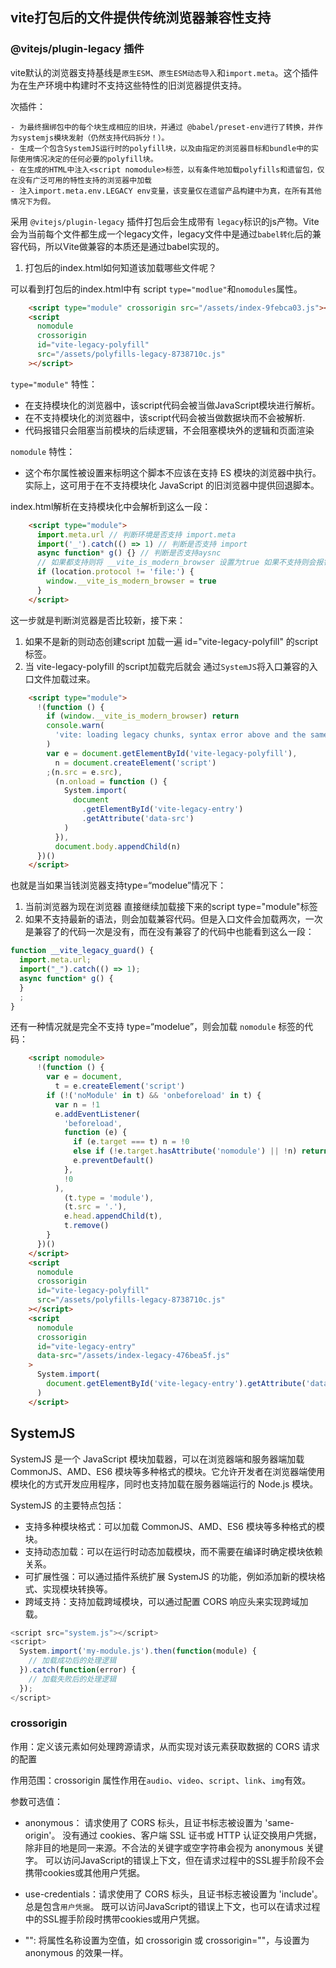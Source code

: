 ## vite打包后的文件提供传统浏览器兼容性支持

###  @vitejs/plugin-legacy 插件

vite默认的浏览器支持基线是`原生ESM`、`原生ESM动态导入`和`import.meta`。这个插件为在生产环境中构建时不支持这些特性的旧浏览器提供支持。

次插件：

    - 为最终捆绑包中的每个块生成相应的旧块，并通过 @babel/preset-env进行了转换，并作为systemjs模块发射（仍然支持代码拆分！）。
    - 生成一个包含SystemJS运行时的polyfill块，以及由指定的浏览器目标和bundle中的实际使用情况决定的任何必要的polyfill块。
    - 在生成的HTML中注入<script nomodule>标签，以有条件地加载polyfills和遗留包，仅在没有广泛可用的特性支持的浏览器中加载
    - 注入import.meta.env.LEGACY env变量，该变量仅在遗留产品构建中为真，在所有其他情况下为假。

    
采用 `@vitejs/plugin-legacy` 插件打包后会生成带有 `legacy`标识的js产物。Vite会为当前每个文件都生成一个legacy文件，legacy文件中是通过`babel转化`后的兼容代码，所以Vite做兼容的本质还是通过babel实现的。

1. 打包后的index.html如何知道该加载哪些文件呢？

可以看到打包后的index.html中有 script `type="modlue"`和`nomodules`属性。

```html
    <script type="module" crossorigin src="/assets/index-9febca03.js"></script>
    <script
      nomodule
      crossorigin
      id="vite-legacy-polyfill"
      src="/assets/polyfills-legacy-8738710c.js"
    ></script>
```

`type="module"` 特性：

- 在支持模块化的浏览器中，该script代码会被当做JavaScript模块进行解析。
- 在不支持模块化的浏览器中，该script代码会被当做数据块而不会被解析.
- 代码报错只会阻塞当前模块的后续逻辑，不会阻塞模块外的逻辑和页面渲染


`nomodule` 特性：
- 这个布尔属性被设置来标明这个脚本不应该在支持 ES 模块的浏览器中执行。实际上，这可用于在不支持模块化 JavaScript 的旧浏览器中提供回退脚本。


index.html解析在支持模块化中会解析到这么一段：

```html
    <script type="module">
      import.meta.url // 判断环境是否支持 import.meta
      import('_').catch(() => 1) // 判断是否支持 import
      async function* g() {} // 判断是否支持aysnc
      // 如果都支持则将 __vite_is_modern_browser 设置为true 如果不支持则会报错 __vite_is_modern_browser就为undefined
      if (location.protocol != 'file:') {
        window.__vite_is_modern_browser = true
      }
    </script>
```

这一步就是判断浏览器是否比较新，接下来：
1. 如果不是新的则动态创建script 加载一遍 id="vite-legacy-polyfill" 的script标签。
2. 当 vite-legacy-polyfill 的script加载完后就会 通过`SystemJS`将入口兼容的入口文件加载过来。

```html
    <script type="module">
      !(function () {
        if (window.__vite_is_modern_browser) return
        console.warn(
          'vite: loading legacy chunks, syntax error above and the same error below should be ignored'
        )
        var e = document.getElementById('vite-legacy-polyfill'),
          n = document.createElement('script')
        ;(n.src = e.src),
          (n.onload = function () {
            System.import(
              document
                .getElementById('vite-legacy-entry')
                .getAttribute('data-src')
            )
          }),
          document.body.appendChild(n)
      })()
    </script>
```

也就是当如果当钱浏览器支持type=“modelue”情况下：
1. 当前浏览器为现在浏览器 直接继续加载接下来的script type="module"标签
2. 如果不支持最新的语法，则会加载兼容代码。但是入口文件会加载两次，一次是兼容了的代码一次是没有，而在没有兼容了的代码中也能看到这么一段：
   
```js
function __vite_legacy_guard() {
  import.meta.url;
  import("_").catch(() => 1);
  async function* g() {
  }
  ;
}

```


还有一种情况就是完全不支持 type=“modelue”，则会加载 `nomodule` 标签的代码：

```html
    <script nomodule>
      !(function () {
        var e = document,
          t = e.createElement('script')
        if (!('noModule' in t) && 'onbeforeload' in t) {
          var n = !1
          e.addEventListener(
            'beforeload',
            function (e) {
              if (e.target === t) n = !0
              else if (!e.target.hasAttribute('nomodule') || !n) return
              e.preventDefault()
            },
            !0
          ),
            (t.type = 'module'),
            (t.src = '.'),
            e.head.appendChild(t),
            t.remove()
        }
      })()
    </script>
    <script
      nomodule
      crossorigin
      id="vite-legacy-polyfill"
      src="/assets/polyfills-legacy-8738710c.js"
    ></script>
    <script
      nomodule
      crossorigin
      id="vite-legacy-entry"
      data-src="/assets/index-legacy-476bea5f.js"
    >
      System.import(
        document.getElementById('vite-legacy-entry').getAttribute('data-src')
      )
    </script>

```




## SystemJS

SystemJS 是一个 JavaScript 模块加载器，可以在浏览器端和服务器端加载 CommonJS、AMD、ES6 模块等多种格式的模块。它允许开发者在浏览器端使用模块化的方式开发应用程序，同时也支持加载在服务器端运行的 Node.js 模块。

SystemJS 的主要特点包括：

- 支持多种模块格式：可以加载 CommonJS、AMD、ES6 模块等多种格式的模块。
- 支持动态加载：可以在运行时动态加载模块，而不需要在编译时确定模块依赖关系。
- 可扩展性强：可以通过插件系统扩展 SystemJS 的功能，例如添加新的模块格式、实现模块转换等。
- 跨域支持：支持加载跨域模块，可以通过配置 CORS 响应头来实现跨域加载。

```js
<script src="system.js"></script>
<script>
  System.import('my-module.js').then(function(module) {
    // 加载成功后的处理逻辑
  }).catch(function(error) {
    // 加载失败后的处理逻辑
  });
</script>

```

### crossorigin

作用：定义该元素如何处理跨源请求，从而实现对该元素获取数据的 CORS 请求的配置

作用范围：crossorigin 属性作用在`audio`、`video`、`script`、`link`、`img`有效。

参数可选值：

- anonymous： 请求使用了 CORS 标头，且证书标志被设置为 'same-origin'。
没有通过 cookies、客户端 SSL 证书或 HTTP 认证交换用户凭据，除非目的地是同一来源。不合法的关键字或空字符串会视为 anonymous 关键字。
可以访问JavaScript的错误上下文，但在请求过程中的SSL握手阶段不会携带cookies或其他用户凭据。

- use-credentials：请求使用了 CORS 标头，且证书标志被设置为 'include'。总是包含`用户凭据`。
既可以访问JavaScript的错误上下文，也可以在请求过程中的SSL握手阶段时携带cookies或用户凭据。

- "": 将属性名称设置为空值，如 crossorigin 或 crossorigin=""，与设置为 anonymous 的效果一样。
